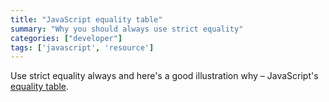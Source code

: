 ```yaml
---
title: "JavaScript equality table"
summary: "Why you should always use strict equality"
categories: ["developer"]
tags: ['javascript', 'resource']
---
```


Use strict equality always and here's a good illustration why – JavaScript's [equality table](https://dorey.github.io/JavaScript-Equality-Table/).
